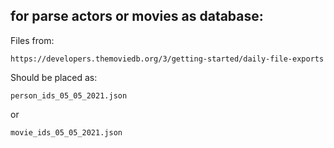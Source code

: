 ## for parse actors or movies as database:

Files from:

```https://developers.themoviedb.org/3/getting-started/daily-file-exports```

Should be placed as:

```person_ids_05_05_2021.json```

or

```movie_ids_05_05_2021.json```